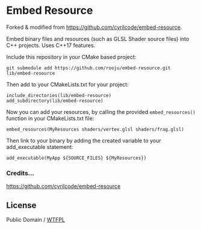 # Embed Resource

Forked & modified from https://github.com/cyrilcode/embed-resource.

Embed binary files and resources (such as GLSL Shader source files) into
C++ projects. Uses C++17 features.

Include this repository in your CMake based project:

    git submodule add https://github.com/rooju/embed-resource.git lib/embed-resource

Then add to your CMakeLists.txt for your project:

    include_directories(lib/embed-resource)
    add_subdirectory(lib/embed-resource)

Now you can add your resources, by calling the provided `embed_resources()` function in your
CMakeLists.txt file:

    embed_resources(MyResources shaders/vertex.glsl shaders/frag.glsl)

Then link to your binary by adding the created variable to your add_executable statement:

    add_executable(MyApp ${SOURCE_FILES} ${MyResources})

### Credits...

https://github.com/cyrilcode/embed-resource

## License

Public Domain / [WTFPL](http://www.wtfpl.net/)
